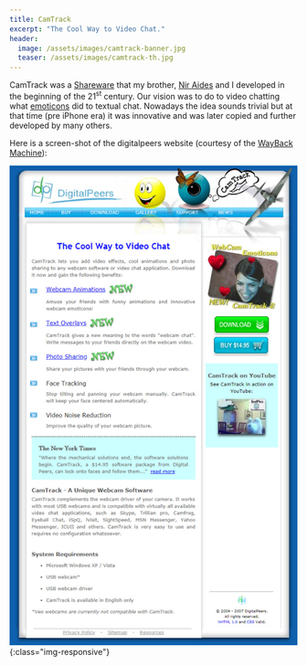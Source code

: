 ```yaml
---
title: CamTrack
excerpt: "The Cool Way to Video Chat."
header:
  image: /assets/images/camtrack-banner.jpg
  teaser: /assets/images/camtrack-th.jpg
---
```


CamTrack was a [Shareware](https://en.wikipedia.org/wiki/Shareware) that my
brother, [Nir Aides](http://winpdb.org/) and I developed in the beginning of the
21<sup>st</sup> century. Our vision was to do to video
chatting what [emoticons](https://en.wikipedia.org/wiki/Emoticon) did to textual
chat. Nowadays the idea sounds trivial but at that time (pre iPhone era) it
was innovative and was later copied and further developed by many others.

Here is a screen-shot of the digitalpeers website (courtesy of the
[WayBack Machine](https://web.archive.org/web/20080217055606/http://www.digitalpeers.com:80/)):

![image-title-here](/assets/images/camtrack.jpg){:class="img-responsive"}
